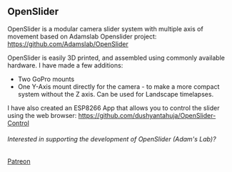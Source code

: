 ## OpenSlider
OpenSlider is a modular camera slider system with multiple axis of movement based on Adamslab Openslider project: https://github.com/Adamslab/OpenSlider

OpenSlider is easily 3D printed, and assembled using commonly available hardware.
I have made a few additions:
+ Two GoPro mounts
+ One Y-Axis mount directly for the camera - to make a more compact system without the Z axis. Can be used for Landscape timelapses.

I have also created an ESP8266 App that allows you to control the slider using the web browser:
https://github.com/dushyantahuja/OpenSlider-Control

###### Interested in supporting the development of OpenSlider (Adam's Lab)?
[Patreon](https://www.patreon.com/adamslaboratory)
